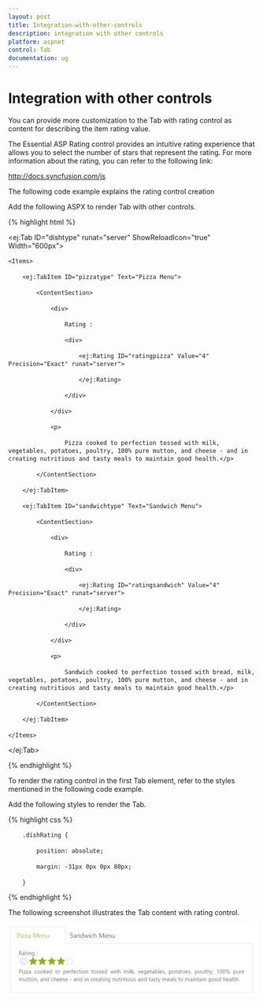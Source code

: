 ```yaml
---
layout: post
title: Integration-with-other-controls
description: integration with other controls
platform: aspnet
control: Tab
documentation: ug
---
```


#  Integration with other controls

You can provide more customization to the Tab with rating control as content for describing the item rating value.

The Essential ASP Rating control provides an intuitive rating experience that allows you to select the number of stars that represent the rating. For more information about the rating, you can refer to the following link:

<http://docs.syncfusion.com/js>

The following code example explains the rating control creation

Add the following ASPX to render Tab with other controls.

{% highlight html %}

<ej:Tab ID="dishtype" runat="server" ShowReloadIcon="true" Width="600px">

    <Items>

        <ej:TabItem ID="pizzatype" Text="Pizza Menu">

            <ContentSection>

                <div>

                    Rating :

                    <div>

                        <ej:Rating ID="ratingpizza" Value="4" Precision="Exact" runat="server">

                        </ej:Rating>

                    </div>

                </div>

                <p>

                    Pizza cooked to perfection tossed with milk, vegetables, potatoes, poultry, 100% pure mutton, and cheese - and in creating nutritious and tasty meals to maintain good health.</p>

            </ContentSection>

        </ej:TabItem>

        <ej:TabItem ID="sandwichtype" Text="Sandwich Menu">

            <ContentSection>

                <div>

                    Rating :

                    <div>

                        <ej:Rating ID="ratingsandwich" Value="4" Precision="Exact" runat="server">

                        </ej:Rating>

                    </div>

                </div>

                <p>

                    Sandwich cooked to perfection tossed with bread, milk, vegetables, potatoes, poultry, 100% pure mutton, and cheese - and in creating nutritious and tasty meals to maintain good health.</p>

            </ContentSection>

        </ej:TabItem>

    </Items>

</ej:Tab>





{% endhighlight %}

To render the rating control in the first Tab element, refer to the styles mentioned in the following code example. 

Add the following styles to render the Tab.

{% highlight css %}

        .dishRating {

            position: absolute;

            margin: -31px 0px 0px 80px;

        }   





{% endhighlight %}



The following screenshot illustrates the Tab content with rating control. 

![](Integration-with-other-controls_images/Integration-with-other-controls_img1.png) 



